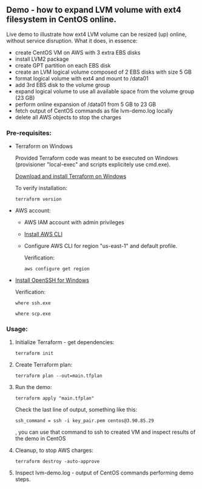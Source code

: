 ## Demo - how to expand LVM volume with ext4 filesystem in CentOS online.

Live demo to illustrate how ext4 LVM volume can be resized (up) online, without service disruption. What it does, in essence:
- create CentOS VM on AWS with 3 extra EBS disks
- install LVM2 package
- create GPT partition on each EBS disk
- create an LVM logical volume composed of 2 EBS disks with size 5 GB
- format logical volume with ext4 and mount to /data01
- add 3rd EBS disk to the volume group
- expand logical volume to use all available space from the volume group (23 GB)
- perform online expansion of /data01 from 5 GB to 23 GB
- fetch output of CentOS commands as file lvm-demo.log locally
- delete all AWS objects to stop the charges

### Pre-requisites:

* Terraform on Windows

  Provided Terraform code was meant to be executed on Windows (provisioner "local-exec" and scripts explicitely use cmd.exe).
  
  [Download and install Terraform on Windows](https://www.terraform.io/downloads.html)
  
  To verify installation:
  ```
  terraform version
  ```
* AWS account:
  - AWS IAM account with admin privileges
  - [Install AWS CLI](https://docs.aws.amazon.com/cli/latest/userguide/install-cliv2-windows.html)
  - Configure AWS CLI for region "us-east-1" and default profile.
  
    Verification:
    ```
    aws configure get region
    ```
* [Install OpenSSH for Windows](https://docs.microsoft.com/en-us/windows-server/administration/openssh/openssh_install_firstuse)

  Verification:
  ```
  where ssh.exe
  
  where scp.exe
  ```

### Usage:

1. Initialize Terraform - get dependencies:
   ```
   terraform init
   ```

2. Create Terraform plan:
   ```
   terraform plan --out=main.tfplan
   ```

3. Run the demo:
   ```
   terraform apply "main.tfplan"
   ```
   Check the last line of output, something like this:
   ```
   ssh_command = ssh -i key_pair.pem centos@3.90.85.29
   ```
   , you can use that command to ssh to created VM and inspect results of the demo in CentOS
   
4. Cleanup, to stop AWS charges:
   ```
   terraform destroy -auto-approve
   ```

5. Inspect lvm-demo.log - output of CentOS commands performing demo steps.
